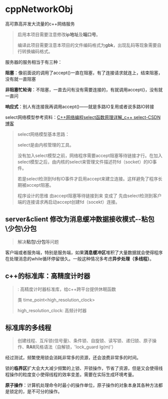 # cppNetworkObj
高可靠高并发大流量的c++网络服务

> 启用本项目需要注意修改**ip地址**及**端口号**。
>
> 编译此项目需要注意本项目的文件编码格式为**gbk**，出现乱码等现象需要自行转换编码格式。



服务器的服务相当于有三种：

**阻塞**：像前面说的调用了accept()一直在阻塞，有了连接请求就连上，结束阻塞，没有就一直阻塞

**非阻塞忙轮询**：不阻塞，一直去问有没有需要连接的，有就调用accept()，没有就一直问

**响应式**：别人有连接我再调用accept()——就是多路IO复用或者说多路IO转接

select网络模型参考资料：[C++网络编程select函数原理详解_c++ select-CSDN博客](https://blog.csdn.net/mrqiuwen/article/details/127591210)

> select网络模型基本思路：
>
> select是由内核管理的工具。
>
> 没有加入select模型之前，网络程序需要accept阻塞等待链接才行。在加入select模型之后，由内核的select来管理文件描述符fd（socket）的IO事件。
>
> 若是select检测到fd有IO事件才启用accept来建立连接。这样避免了程序长期被accept阻塞。
>
> 程序设计的思维 由accept阻塞等待链接到来 变成了 先由select检测到客户端的连接请求再启动accept创建fd（socekt）连接。

## server&client 修改为消息缓冲数据接收模式--粘包\少包\分包

> 解决**粘包\分包**等问题

客户端或者服务端，特别是服务端，如果**消息缓冲区**堆积了大量数据就会使得程序在处理消息的while循环停留很久。一般这种情况多考虑**异步处理（多线程）**。

## c++的标准库：高精度计时器<chrono>

> <chrono>: 高精度计时器标准库，给c++跨平台提供休眠函数
>
> 类 time_point<high_resolution_clock>
>
> high_resolution_clock: 高频计时器
>
> 

## 标准库的多线程<thread>

> 创建线程<thread>、互斥锁<mutex>(信号量)、条件锁、自旋锁、读写锁、递归锁、原子操作<atomic>、**RAII**风格语法（自解锁，'lock_guard<mutex> lg(m)'）

经过测试，频繁使用锁会消耗非常多的资源，还会浪费非常多的时间。

锁的**临界区**扩大会大大减少频繁的上锁、开锁操作，节省了资源，但是又会使得线程操作的粒度变小使得线程的效率变差。需要在实际生成环境考量。

**原子操作**：计算机处理命令时最小的操作单位，原子操作的对象本身其各种方法都是锁定的，是不可分的操作。
